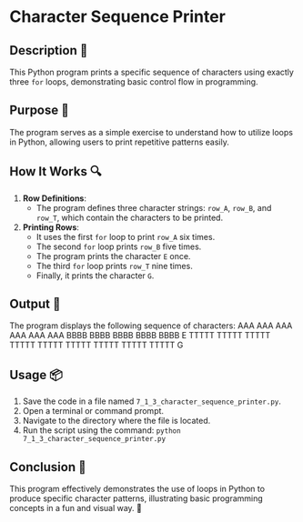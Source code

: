 
# Character Sequence Printer

## Description 📝
This Python program prints a specific sequence of characters using exactly three `for` loops, demonstrating basic control flow in programming.

## Purpose 🎯
The program serves as a simple exercise to understand how to utilize loops in Python, allowing users to print repetitive patterns easily.

## How It Works 🔍
1. **Row Definitions**:
   - The program defines three character strings: `row_A`, `row_B`, and `row_T`, which contain the characters to be printed.
2. **Printing Rows**:
   - It uses the first `for` loop to print `row_A` six times.
   - The second `for` loop prints `row_B` five times.
   - The program prints the character `E` once.
   - The third `for` loop prints `row_T` nine times.
   - Finally, it prints the character `G`.

## Output 📜
The program displays the following sequence of characters:
AAA AAA AAA AAA AAA AAA BBBB BBBB BBBB BBBB BBBB E TTTTT TTTTT TTTTT TTTTT TTTTT TTTTT TTTTT TTTTT TTTTT G

## Usage 📦
1. Save the code in a file named `7_1_3_character_sequence_printer.py`.
2. Open a terminal or command prompt.
3. Navigate to the directory where the file is located.
4. Run the script using the command:
   `python 7_1_3_character_sequence_printer.py`

## Conclusion 🚀
This program effectively demonstrates the use of loops in Python to produce specific character patterns, illustrating basic programming concepts in a fun and visual way. 🎉